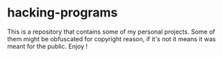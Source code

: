 # hacking-programs
This is a repository that contains some of my personal projects. Some of them might be obfuscated for copyright reason, if it's not it means it was meant for the public.
Enjoy !
